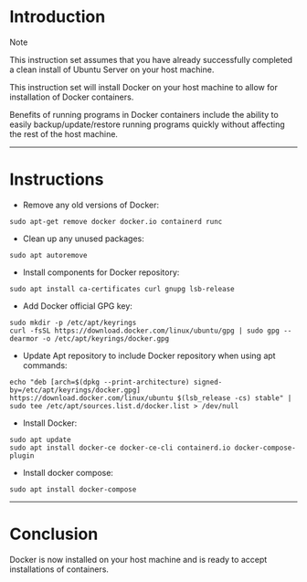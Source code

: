 # Introduction
> [!NOTE]
> This instruction set assumes that you have already successfully completed a clean install of Ubuntu Server on your host machine.

This instruction set will install Docker on your host machine to allow for installation of Docker containers.

Benefits of running programs in Docker containers include the ability to easily backup/update/restore running programs quickly without affecting the rest of the host machine.

-----
# Instructions
* Remove any old versions of Docker:
```
sudo apt-get remove docker docker.io containerd runc
```
* Clean up any unused packages:
```
sudo apt autoremove
```
* Install components for Docker repository:
```
sudo apt install ca-certificates curl gnupg lsb-release
```
* Add Docker official GPG key:
```
sudo mkdir -p /etc/apt/keyrings
curl -fsSL https://download.docker.com/linux/ubuntu/gpg | sudo gpg --dearmor -o /etc/apt/keyrings/docker.gpg
```
* Update Apt repository to include Docker repository when using apt commands:
```
echo "deb [arch=$(dpkg --print-architecture) signed-by=/etc/apt/keyrings/docker.gpg] https://download.docker.com/linux/ubuntu $(lsb_release -cs) stable" | sudo tee /etc/apt/sources.list.d/docker.list > /dev/null
```
* Install Docker:
```
sudo apt update
sudo apt install docker-ce docker-ce-cli containerd.io docker-compose-plugin
```
* Install docker compose:
```
sudo apt install docker-compose
```
-----
# Conclusion
Docker is now installed on your host machine and is ready to accept installations of containers.
